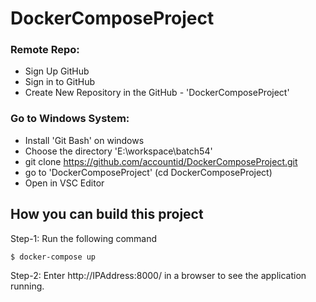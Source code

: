 # DockerComposeProject

### Remote Repo:
  - Sign Up GitHub
  - Sign in to GitHub
  - Create New Repository in the GitHub - 'DockerComposeProject'

### Go to Windows System:
  - Install 'Git Bash' on windows
  - Choose the directory 'E:\workspace\batch54'
  - git clone https://github.com/accountid/DockerComposeProject.git
  - go to 'DockerComposeProject' (cd DockerComposeProject)
  - Open in VSC Editor

## How you can build this project

Step-1: Run the following command

    $ docker-compose up

Step-2: Enter http://IPAddress:8000/ in a browser to see the application running.
